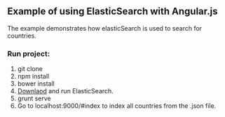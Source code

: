 ## Example of using ElasticSearch with Angular.js

The example demonstrates how elasticSearch is used to search for countries.

### Run project:

1. git clone
2. npm install
3. bower install
2. [Downlaod](http://www.elasticsearch.org/overview/elkdownloads/) and run ElasticSearch. 
3. grunt serve
4. Go to localhost:9000/#index to index all countries from the .json file.
